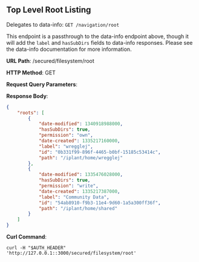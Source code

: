 Top Level Root Listing
----------------------

Delegates to data-info: `GET /navigation/root`

This endpoint is a passthrough to the data-info endpoint above, though it will add the `label` and `hasSubDirs` fields to data-info responses. Please see the data-info documentation for more information.

__URL Path__: /secured/filesystem/root

__HTTP Method__: GET

__Request Query Parameters__:

__Response Body__:

```json
{
    "roots": [
        {
            "date-modified": 1340918988000,
            "hasSubDirs": true,
            "permission": "own",
            "date-created": 1335217160000,
            "label": "wregglej",
            "id": "0b331f99-896f-4465-b0bf-15185c53414c",
            "path": "/iplant/home/wregglej"
        },
        {
            "date-modified": 1335476028000,
            "hasSubDirs": true,
            "permission": "write",
            "date-created": 1335217387000,
            "label": "Community Data",
            "id": "54ab8910-f9b3-11e4-9d60-1a5a300ff36f",
            "path": "/iplant/home/shared"
        }
    ]
}
```

__Curl Command__:

    curl -H "$AUTH_HEADER" 'http://127.0.0.1::3000/secured/filesystem/root'
